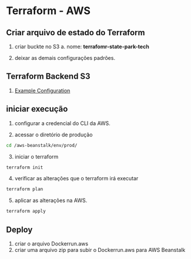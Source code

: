 # Terraform - AWS

 ## Criar arquivo de estado do Terraform

 1. criar buckte no S3
    a. nome: **terrafomr-state-park-tech**

2. deixar as demais configurações padrões.

## Terraform Backend S3
1. [Example Configuration
](https://developer.hashicorp.com/terraform/language/settings/backends/s3)

## iniciar execução
1. configurar a credencial do CLI da AWS.
   
2. acessar o diretório de produção

```sh
cd /aws-beanstalk/env/prod/
```

3. iniciar o terraform

```sh
terraform init
```

4. verificar as alterações que o terraform irá executar

```sh
terraform plan
```

5. aplicar as alterações na AWS.

```sh
terraform apply
```

## Deploy

1. criar o arquivo Dockerrun.aws
2. criar uma arquivo zip para subir o Dockerrun.aws para AWS Beanstalk